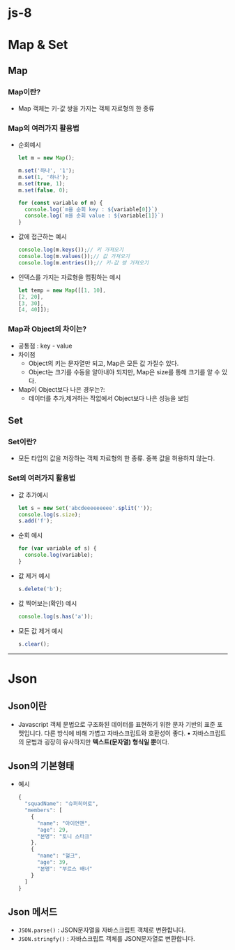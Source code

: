 # js-8

# Map & Set

## Map

### Map이란?

- Map 객체는 키-값 쌍을 가지는 객체 자료형의 한 종류

### Map의 여러가지 활용법

- 순회예시
    
    ```jsx
    let m = new Map();
    
    m.set('하나', '1');
    m.set(1, '하나');
    m.set(true, 1);
    m.set(false, 0);
    
    for (const variable of m) {
      console.log(`m을 순회 key : ${variable[0]}`)
      console.log(`m을 순회 value : ${variable[1]}`)
    }
    ```
    
- 값에 접근하는 예시
    
    ```jsx
    console.log(m.keys());// 키 가져오기
    console.log(m.values());// 값 가져오기
    console.log(m.entries());// 키-값 쌍 가져오기
    
    ```
    
- 인덱스를 가지는 자료형을 맵핑하는 예시
    
    ```jsx
    let temp = new Map([[1, 10],
    [2, 20],
    [3, 30],
    [4, 40]]);
    ```
    

### Map과 Object의 차이는?

- 공통점 : key - value
- 차이점
    - Object의 키는 문자열만 되고, Map은 모든 값 가질수 있다.
    - Object는 크기를 수동을 알아내야 되지만, Map은 size를 통해 크기를 알 수 있다.
- Map이 Object보다 나은 경우는?:
    - 데이터를 추가,제거하는 작없에서 Object보다 나은 성능을 보임

## Set

### Set이란?

- 모든 타입의 값을 저장하는 객체 자료형의 한 종류. 중복 값을 허용하지 않는다.

### Set의 여러가지 활용법

- 값 추가예시
    
    ```jsx
    let s = new Set('abcdeeeeeeeee'.split(''));
    console.log(s.size);
    s.add('f');
    ```
    
- 순회 예시
    
    ```jsx
    for (var variable of s) {
      console.log(variable);
    }
    ```
    
- 값 제거 예시
    
    ```jsx
    s.delete('b');
    ```
    
- 값 찍어보는(확인) 예시
    
    ```jsx
    console.log(s.has('a'));
    ```
    
- 모든 값 제거 예시
    
    ```jsx
    s.clear();
    ```
    

---

# Json

## Json이란

- Javascript 객체 문법으로 구조화된 데이터를 표현하기 위한 문자 기반의 표준 포맷입니다. 다른 방식에 비해 가볍고 자바스크립트와 호환성이 좋다. 
• 자바스크립트의 문법과 굉장히 유사하지만 **텍스트(문자열) 형식일 뿐**이다.

## Json의 기본형태

- 예시
    
    ```jsx
    {
      "squadName": "슈퍼히어로",
      "members": [
        {
          "name": "아이언맨",
          "age": 29,
          "본명": "토니 스타크"
        },
        {
          "name": "헐크",
          "age": 39,
          "본명": "부르스 배너"
        }
      ]
    }
    ```
    

## Json 메서드

- `JSON.parse()` :  JSON문자열을 자바스크립트 객체로 변환합니다.
- `JSON.stringfy()` :  자바스크립트 객체를 JSON문자열로 변환합니다.